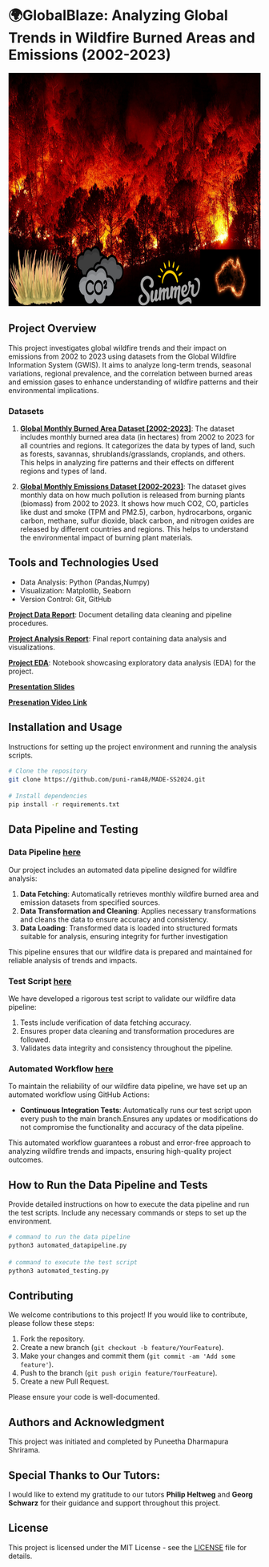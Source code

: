 # 🌍GlobalBlaze: Analyzing Global Trends in Wildfire Burned Areas and Emissions (2002-2023)

<img src="project\pictures\wildfire.png" width="800" height="466">

## Project Overview
This project investigates global wildfire trends and their impact on emissions from 2002 to 2023 using datasets from the Global Wildfire Information System (GWIS). It aims to analyze long-term trends, seasonal variations, regional prevalence, and the correlation between burned areas and emission gases to enhance understanding of wildfire patterns and their environmental implications.

### Datasets
1. [**Global Monthly Burned Area Dataset [2002-2023]**](https://gwis.jrc.ec.europa.eu/apps/country.profile/downloads): The dataset includes monthly burned area data (in hectares) from 2002 to 2023 for all countries and regions. It categorizes the data by types of land, such as forests, savannas, shrublands/grasslands, croplands, and others. This helps in analyzing fire patterns and their effects on different regions and types of land.
   
2. [**Global Monthly Emissions Dataset [2002-2023]**](https://gwis.jrc.ec.europa.eu/apps/country.profile/downloads): The dataset gives monthly data on how much pollution is released from burning plants (biomass) from 2002 to 2023. It shows how much CO2, CO, particles like dust and smoke (TPM and PM2.5), carbon, hydrocarbons, organic carbon, methane, sulfur dioxide, black carbon, and nitrogen oxides are released by different countries and regions. This helps to understand the environmental impact of burning plant materials.

## Tools and Technologies Used
- Data Analysis: Python (Pandas,Numpy)
- Visualization: Matplotlib, Seaborn
- Version Control: Git, GitHub

[**Project Data Report**](project/data-report.pdf): Document detailing data cleaning and pipeline procedures.

[**Project Analysis Report**](project/analysis-report.pdf): Final report containing data analysis and visualizations.

[**Project EDA**](project/EDA_report.ipynb): Notebook showcasing exploratory data analysis (EDA) for the project.

[**Presentation Slides**](project/slides.ppt)

[**Presenation Video Link**](project/presentation-video.md)

## Installation and Usage
Instructions for setting up the project environment and running the analysis scripts.

```bash
# Clone the repository
git clone https://github.com/puni-ram48/MADE-SS2024.git

# Install dependencies
pip install -r requirements.txt

```

## Data Pipeline and Testing

### Data Pipeline [here](project/automated_datapipeline.py)
Our project includes an automated data pipeline designed for wildfire analysis:

1. **Data Fetching**: Automatically retrieves monthly wildfire burned area and emission datasets from specified sources.
2. **Data Transformation and Cleaning**: Applies necessary transformations and cleans the data to ensure accuracy and consistency.
3. **Data Loading**: Transformed data is loaded into structured formats suitable for analysis, ensuring integrity for further investigation

This pipeline ensures that our wildfire data is prepared and maintained for reliable analysis of trends and impacts.

### Test Script [here](project/automated_testing.py)
We have developed a rigorous test script to validate our wildfire data pipeline:

1. Tests include verification of data fetching accuracy.
2. Ensures proper data cleaning and transformation procedures are followed.
3. Validates data integrity and consistency throughout the pipeline.

### Automated Workflow [here](.github/workflows/test_runner.yml)
To maintain the reliability of our wildfire data pipeline, we have set up an automated workflow using GitHub Actions:

* **Continuous Integration Tests**: Automatically runs our test script upon every push to the main branch.Ensures any updates or modifications do not compromise the functionality and accuracy of the data pipeline.
  
This automated workflow guarantees a robust and error-free approach to analyzing wildfire trends and impacts, ensuring high-quality project outcomes.

## How to Run the Data Pipeline and Tests
Provide detailed instructions on how to execute the data pipeline and run the test scripts. Include any necessary commands or steps to set up the environment.

```bash
# command to run the data pipeline
python3 automated_datapipeline.py

# command to execute the test script
python3 automated_testing.py
```

## Contributing
We welcome contributions to this project! If you would like to contribute, please follow these steps:
1. Fork the repository.
2. Create a new branch (`git checkout -b feature/YourFeature`).
3. Make your changes and commit them (`git commit -am 'Add some feature'`).
4. Push to the branch (`git push origin feature/YourFeature`).
5. Create a new Pull Request.

Please ensure your code is well-documented.

## Authors and Acknowledgment
This project was initiated and completed by Puneetha Dharmapura Shrirama. 

## Special Thanks to Our Tutors:
I would like to extend my gratitude to our tutors **Philip Heltweg** and **Georg Schwarz** for their guidance and support throughout this project.

## License
This project is licensed under the MIT License - see the [LICENSE](LICENSE.md) file for details.
